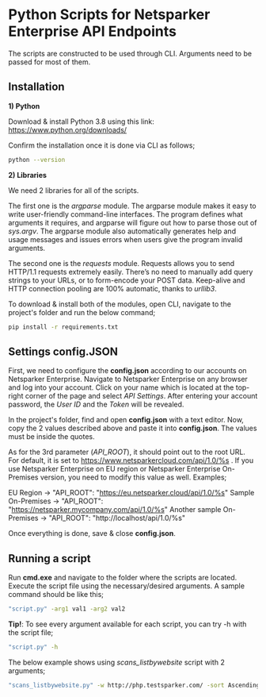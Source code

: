 # **Python Scripts for Netsparker Enterprise API Endpoints**

The scripts are constructed to be used through CLI. Arguments need to be passed for most of them.

## **Installation**

**1) Python**

Download & install Python 3.8 using this link: https://www.python.org/downloads/

Confirm the installation once it is done via CLI as follows;

```bash
python --version
```

**2) Libraries**

We need 2 libraries for all of the scripts. 

The first one is the *argparse* module. The argparse module makes it easy to write user-friendly command-line interfaces. The program defines what arguments it requires, and argparse will figure out how to parse those out of *sys.argv*. The argparse module also automatically generates help and usage messages and issues errors when users give the program invalid arguments. 

The second one is the *requests* module. Requests allows you to send HTTP/1.1 requests extremely easily. There’s no need to manually add query strings to your URLs, or to form-encode your POST data. Keep-alive and HTTP connection pooling are 100% automatic, thanks to *urllib3*.

To download & install both of the modules, open CLI, navigate to the project's folder and run the below command;

```bash
pip install -r requirements.txt
```

## **Settings config.JSON**

First, we need to configure the **config.json** according to our accounts on Netsparker Enterprise. Navigate to Netsparker Enterprise on any browser and log into your account. Click on your name which is located at the top-right corner of the page and select *API Settings*. After entering your account password, the *User ID* and the *Token* will be revealed.

In the project's folder, find and open **config.json** with a text editor. Now, copy the 2 values described above and paste it into **config.json**. The values must be inside the quotes.

As for the 3rd parameter (*API_ROOT*), it should point out to the root URL. For default, it is set to https://www.netsparkercloud.com/api/1.0/%s . If you use Netsparker Enterprise on EU region or Netsparker Enterprise On-Premises version, you need to modify this value as well. Examples;

EU Region -> "API_ROOT": "https://eu.netsparker.cloud/api/1.0/%s"
Sample On-Premises -> "API_ROOT": "https://netsparker.mycompany.com/api/1.0/%s"
Another sample On-Premises -> "API_ROOT": "http://localhost/api/1.0/%s"

Once everything is done, save & close **config.json**.

## **Running a script**

Run **cmd.exe** and navigate to the folder where the scripts are located. Execute the script file using the necessary/desired arguments. A sample command should be like this;

```bash
"script.py" -arg1 val1 -arg2 val2
```

**Tip!**: To see every argument available for each script, you can try -h with the script file;

```bash
"script.py" -h
```

The below example shows using *scans_listbywebsite* script with 2 arguments;

```bash
"scans_listbywebsite.py" -w http://php.testsparker.com/ -sort Ascending
```
